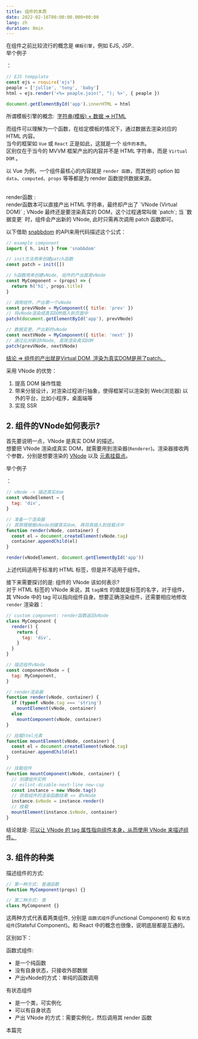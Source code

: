 ```yaml
---
title: 组件的本质
date: 2022-02-16T00:00:00.000+00:00
lang: zh
duration: 8min
---
```


在组件之前比较流行的概念是 `模板引擎`，例如 EJS, JSP..  
举个例子 <ClientOnly><div class="i-ri-game-fill inline-block" text-lime-400></div></ClientOnly>：

```js
// EJS tempplate
const ejs = require('ejs')
peaple = ['jullie', 'tony', 'baby']
html = ejs.render('<%= peaple.join(", "); %>', { peaple })

document.getElementById('app').innerHTML = html
```

所谓模板引擎的概念: &nbsp;<u>字符串(模板) + 数据 ⇒ HTML</u>

而组件可以理解为一个函数，在给定模板的情况下，通过数据去渲染对应的 HTML 内容。  
当今的框架如 `Vue` 或 `React` 正是如此，这就是一个 `组件的本质`。  
区别仅在于当今的 MVVM 框架产出的内容并不是 HTML 字符串，而是 `Virtual DOM` 。

以 Vue 为例，一个组件最核心的内容就是 `render 函数`，而其他的 option 如 `data`、`computed`、`props` 等等都是为 render 函数提供数据来源。

<br />
<enhance-tag>render函数</enhance-tag> : 
<br />
render函数本可以直接产出 HTML 字符串，最终却产出了 `VNode (Virtual DOM)` ;  
VNode 最终还是要渲染真实的 DOM，这个过程通常叫做 `patch`;  
当 `数据变更` 时，组件会产出新的 VNode, 此时只需再次调用 patch 函数即可。

以下借助 [snabbdom](https://github.com/snabbdom/snabbdom) 的API来用代码描述这个公式：

```js
// example component
import { h, init } from 'snabbdom'

// init方法用来创建patch函数
const patch = init([])

// h函数用来创建vNode, 组件的产出就是vNode
const MyComponent = (props) => {
  return h('h1', props.title)
}

// 调用组件，产出第一个vNode
const prevVNode = MyComponent({ title: 'prev' })
// 将vNode渲染成真实DOM插入到页面中
patch(document.getElementById('app'), prevVNode)

// 数据变更，产出新的vNode
const nextVNode = MyComponent({ title: 'next' })
// 通过比对新旧VNode, 高效渲染真实DOM
patch(prevVNode, nextVNode)
```

<u>结论 ⇒ 组件的产出就是Virtual DOM, 渲染为真实DOM是用了patch。</u>  

采用 VNode 的优势：
1. 提高 DOM 操作性能
2. 带来分层设计，对渲染过程进行抽象，使得框架可以渲染到 Web(浏览器) 以外的平台，比如小程序，桌面端等
3. 实现 SSR

## 2. 组件的VNode如何表示?
首先要说明一点，VNode 是真实 DOM 的描述。  
想要把 VNode 渲染成真实 DOM，就需要用到渲染器(`Renderer`)。渲染器接收两个参数，分别是想要渲染的 <u>VNode</u> 以及 <u>元素挂载点</u>。  
  
举个例子 <div class="i-ri-game-fill inline-block" text-teal-400></div>：

```js
// vNode -> 描述真实dom
const vNodeElement = {
  tag: 'div',
}

// 准备一个渲染器
// 其原理根据vNode创建真实dom, 再将其插入到挂载点中
function render(vNode, container) {
  const el = document.createElement(vNode.tag)
  container.appendChild(el)
}

render(vNodeElement, document.getElementById('app'))
```

上述代码适用于标准的 HTML 标签，但是并不适用于组件。  
  
接下来需要探讨的是: 组件的 VNode 该如何表示?  
对于 HTML 标签的 VNode 来说，其 `tag属性` 的值就是标签的名字，对于组件，其 VNode 中的 tag 可以指向组件自身。想要正确渲染组件，还需要相应地修改  `render` 渲染器：

```js
// custom component: render函数返回vNode
class MyComponent {
  render() {
    return {
      tag: 'div',
    }
  }
}

// 描述组件vNode
const componentVNode = {
  tag: MyComponent,
}

// render渲染器
function render(vNode, container) {
  if (typeof vNode.tag === 'string')
    mountElement(vNode, container)
  else
    mountComponent(vNode, container)
}

// 挂载html元素
function mountElement(vNode, container) {
  const el = document.createElement(vNode.tag)
  container.appendChild(el)
}

// 挂载组件
function mountComponent(vNode, container) {
  // 创建组件实例
  // eslint-disable-next-line new-cap
  const instance = new VNode.tag()
  // 获取组件的渲染函数结果 => 即vNode
  instance.$vNode = instance.render()
  // 挂载
  mountElement(instance.$vNode, container)
}
```

结论就是: <u>可以让 VNode 的 tag 属性指向组件本身，从而使用 VNode 来描述组件。</u>

## 3. 组件的种类
描述组件的方式:

```js
// 第一种方式: 普通函数
function MyComponent(props) {}

// 第二种方式: 类
class MyComponent {}
```

这两种方式代表着两类组件, 分别是 `函数式组件`(Functional Component) 和 `有状态组件`(Stateful Component)。和 React 中的概念也很像，说明底层都是互通的。

区别如下：

函数式组件:

* 是一个纯函数
* 没有自身状态，只接收外部数据
* 产出vNode的方式：单纯的函数调用

有状态组件

- 是一个类，可实例化
- 可以有自身状态
- 产出 VNode 的方式：需要实例化，然后调用其 render 函数

本篇完
